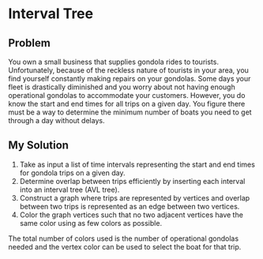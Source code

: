 # Interval Tree

## Problem

You own a small business that supplies gondola rides to tourists. Unfortunately, because of the reckless nature of tourists in your area, you find yourself constantly making repairs on your gondolas. Some days your fleet is drastically diminished and you worry about not having enough operational gondolas to accommodate your customers. However, you do know the start and end times for all trips on a given day. You figure there must be a way to determine the minimum number of boats you need to get through a day without delays.

## My Solution

1. Take as input a list of time intervals representing the start and end times for gondola trips on a given day.
2. Determine overlap between trips efficiently by inserting each interval into an interval tree (AVL tree).
3. Construct a graph where trips are represented by vertices and overlap between two trips is represented as an edge between two vertices.
4. Color the graph vertices such that no two adjacent vertices have the same color using as few colors as possible.

The total number of colors used is the number of operational gondolas needed and the vertex color can be used to select the boat for that trip.
